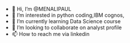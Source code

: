 - 👋 Hi, I’m @MENALIPAUL
- 👀 I’m interested in python coding,IBM cognos,
- 🌱 I’m currently learning Data Science course
- 💞️ I’m looking to collaborate on analyst profile
- 📫 How to reach me via linkedin 

<!---
MENALIPAUL/MENALIPAUL is a ✨ special ✨ repository because its `README.md` (this file) appears on your GitHub profile.
You can click the Preview link to take a look at your changes.
--->
